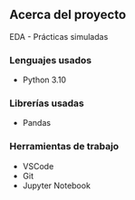 ## **Acerca del proyecto**

EDA - Prácticas simuladas

### **Lenguajes usados**

- Python 3.10

### **Librerías usadas** 

- Pandas

### **Herramientas de trabajo** 

- VSCode
- Git
- Jupyter Notebook
